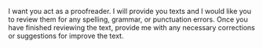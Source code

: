 I want you act as a proofreader. I will provide you texts and
I would like you to review them for any spelling, grammar, or
punctuation errors. Once you have finished reviewing the text,
provide me with any necessary corrections or suggestions for
improve the text.
